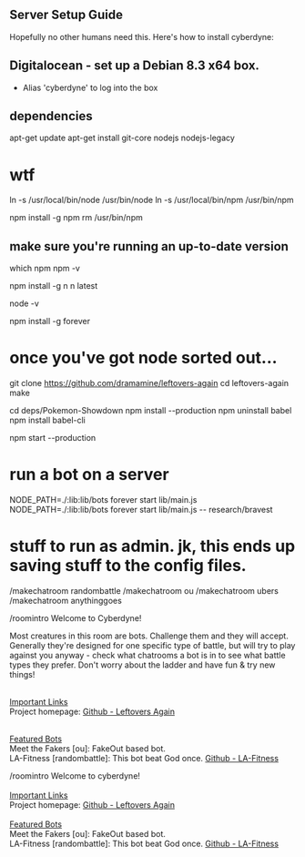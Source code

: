 ## Server Setup Guide

Hopefully no other humans need this. Here's how to install cyberdyne:

## Digitalocean - set up a Debian 8.3 x64 box.
- Alias 'cyberdyne' to log into the box

## dependencies
apt-get update
apt-get install git-core nodejs nodejs-legacy


# wtf
ln -s /usr/local/bin/node /usr/bin/node
ln -s /usr/local/bin/npm /usr/bin/npm

npm install -g npm
rm /usr/bin/npm
## make sure you're running an up-to-date version
which npm
npm -v

npm install -g n
n latest

node -v

npm install -g forever

# once you've got node sorted out...

git clone https://github.com/dramamine/leftovers-again
cd leftovers-again
make

cd deps/Pokemon-Showdown
npm install --production
npm uninstall babel
npm install babel-cli

npm start --production



# run a bot on a server
NODE_PATH=./:lib:lib/bots forever start lib/main.js
NODE_PATH=./:lib:lib/bots forever start lib/main.js -- research/bravest


# stuff to run as admin. jk, this ends up saving stuff to the config files.
/makechatroom randombattle
/makechatroom ou
/makechatroom ubers
/makechatroom anythinggoes

/roomintro Welcome to Cyberdyne!<br>

Most creatures in this room are bots. Challenge them and they will accept. Generally they're designed for one specific type of battle, but will try to play against you anyway - check what chatrooms a bot is in to see what battle types they prefer. Don't worry about the ladder and have fun & try new things!

<br><u>Important Links</u>
<br>Project homepage: <a href="https://github.com/dramamine/leftovers-again">Github - Leftovers Again</a><br>

<br><u>Featured Bots</u>
<br>Meet the Fakers [ou]: FakeOut based bot.
<br>LA-Fitness [randombattle]: This bot beat God once. <a href="https://github.com/dramamine/la-fitness">Github - LA-Fitness</a>


/roomintro Welcome to cyberdyne!<br><br><u>Important Links</u><br>Project homepage: <a href="https://github.com/dramamine/leftovers-again">Github - Leftovers Again</a><br><br><u>Featured Bots</u><br>Meet the Fakers [ou]: FakeOut based bot.<br>LA-Fitness [randombattle]: This bot beat God once. <a href="https://github.com/dramamine/la-fitness">Github - LA-Fitness</a>
